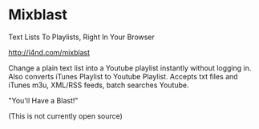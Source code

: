 Mixblast 
========
Text Lists To Playlists, Right In Your Browser

http://l4nd.com/mixblast

Change a plain text list into a Youtube playlist instantly without logging in. Also converts iTunes Playlist to Youtube Playlist. Accepts txt files and iTunes m3u, XML/RSS feeds, batch searches Youtube.

 "You'll Have a Blast!"
 
 (This is not currently open source)
